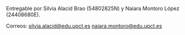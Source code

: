 Entregable por Silvia Alacid Brao (54802825N) y Naiara Montoro López (24408680E).

Correos:
silvia.alacid@edu.upct.es
naiara.montoro@edu.upct.es



